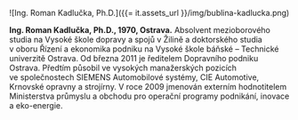 ![Ing. Roman Kadlučka, Ph.D.]({{= it.assets_url }}/img/bublina-kadlucka.png)

__Ing. Roman Kadlučka, Ph.D., 1970, Ostrava.__ Absolvent mezioborového studia na&nbsp;Vysoké škole dopravy a spojů v&nbsp;Žilině a doktorského studia v&nbsp;oboru Řízení a&nbsp;ekonomika podniku na&nbsp;Vysoké škole báňské – Technické univerzitě Ostrava. Od března 2011 je ředitelem Dopravního podniku Ostrava. Předtím působil ve&nbsp;vysokých manažerských pozicích ve&nbsp;společnostech SIEMENS Automobilové systémy, CIE Automotive, Krnovské opravny a&nbsp;strojírny. V&nbsp;roce 2009 jmenován externím hodnotitelem Ministerstva průmyslu a obchodu pro operační programy podnikání, inovace a&nbsp;eko-energie.

